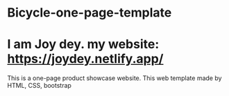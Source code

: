 # Bicycle-one-page-template
# I am Joy dey. my website: https://joydey.netlify.app/

This is a one-page product showcase website.
This web template made by HTML, CSS, bootstrap

